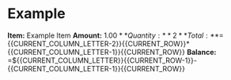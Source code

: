 # Example

**Item:** Example Item
**Amount:** $1.00
**Quantity:** 2
**Total:** =${{CURRENT_COLUMN_LETTER-2}}{{CURRENT_ROW}}*{{CURRENT_COLUMN_LETTER-1}}{{CURRENT_ROW}}
**Balance:** =${{CURRENT_COLUMN_LETTER}}{{CURRENT_ROW-1}}-{{CURRENT_COLUMN_LETTER-1}}{{CURRENT_ROW}}

